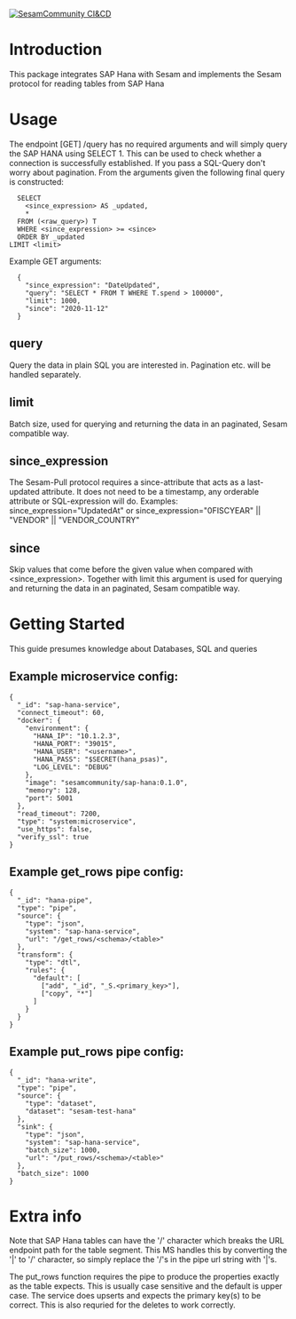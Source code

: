 [![SesamCommunity CI&CD](https://github.com/sesam-community/sap-hana/actions/workflows/sesam-community-ci-cd.yml/badge.svg)](https://github.com/sesam-community/sap-hana/actions/workflows/sesam-community-ci-cd.yml)

# Introduction 

This package integrates SAP Hana with Sesam and implements the Sesam protocol for reading tables from SAP Hana

# Usage

The endpoint [GET] /query has no required arguments and will simply query the SAP HANA using SELECT 1. This can be used to check whether a connection is successfully established.
If you pass a SQL-Query don't worry about pagination. From the arguments given the following final query is constructed:

```
  SELECT
    <since_expression> AS _updated,
    *
  FROM (<raw_query>) T
  WHERE <since_expression> >= <since>
  ORDER BY _updated
LIMIT <limit>
```

Example GET arguments:

```
  {
    "since_expression": "DateUpdated",
    "query": "SELECT * FROM T WHERE T.spend > 100000",
    "limit": 1000,
    "since": "2020-11-12"
  }
```

query
-----

Query the data in plain SQL you are interested in. Pagination etc. will be handled separately.

limit
-----

Batch size, used for querying and returning the data in an paginated, Sesam compatible way.

since_expression
----------------

The Sesam-Pull protocol requires a since-attribute that acts as a last-updated attribute. It does not need to be a timestamp, any orderable attribute or SQL-expression will do. Examples: since_expression="UpdatedAt" or since_expression="0FISCYEAR" || "VENDOR" || "VENDOR_COUNTRY"

since
-----

Skip values that come before the given value when compared with <since_expression>. Together with limit this argument is used for querying and returning the data in an paginated, Sesam compatible way.

# Getting Started
This guide presumes knowledge about Databases, SQL and queries

Example microservice config:
---------------------------
```
{
  "_id": "sap-hana-service",
  "connect_timeout": 60,
  "docker": {
    "environment": {
      "HANA_IP": "10.1.2.3",
      "HANA_PORT": "39015",
      "HANA_USER": "<username>",
      "HANA_PASS": "$SECRET(hana_psas)",
      "LOG_LEVEL": "DEBUG"
    },
    "image": "sesamcommunity/sap-hana:0.1.0",
    "memory": 128,
    "port": 5001
  },
  "read_timeout": 7200,
  "type": "system:microservice",
  "use_https": false,
  "verify_ssl": true
}
```

Example get_rows pipe config:
--------------------
```
{
  "_id": "hana-pipe",
  "type": "pipe",
  "source": {
    "type": "json",
    "system": "sap-hana-service",
    "url": "/get_rows/<schema>/<table>"
  },
  "transform": {
    "type": "dtl",
    "rules": {
      "default": [
        ["add", "_id", "_S.<primary_key>"],
        ["copy", "*"]
      ]
    }
  }
}

```
Example put_rows pipe config:
----------------------------
```
{
  "_id": "hana-write",
  "type": "pipe",
  "source": {
    "type": "dataset",
    "dataset": "sesam-test-hana"
  },
  "sink": {
    "type": "json",
    "system": "sap-hana-service",
    "batch_size": 1000,
    "url": "/put_rows/<schema>/<table>"
  },
  "batch_size": 1000
}

```

# Extra info
Note that SAP Hana tables can have the '/' character which breaks the URL endpoint path for the table segment. This MS handles this by converting the '|' to '/' character, so simply replace the '/'s in the pipe url string with '|'s.

The put_rows function requires the pipe to produce the properties exactly as the table expects. This is usually case sensitive and the default is upper case. The service does upserts and expects the primary key(s) to be correct. This is also requried for the deletes to work correctly.

